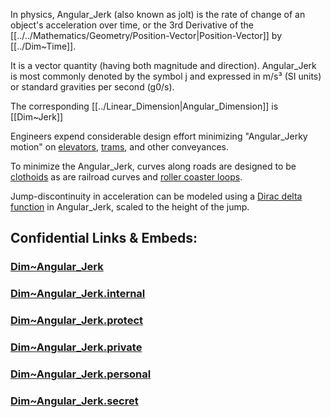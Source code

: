﻿---
aliases:
  - Dim~Angular_Jerk
  - Dim~Angular_Jolt
---


In physics, Angular_Jerk (also known as jolt) is the 
rate of change of an object's acceleration over time, or 
the 3rd Derivative of the [[../../Mathematics/Geometry/Position-Vector|Position-Vector]] by [[../Dim~Time]]. 

It is a vector quantity (having both magnitude and direction). 
Angular_Jerk is most commonly denoted by the symbol j 
and expressed in m/s³ (SI units) or 
standard gravities per second (g0/s).

The corresponding [[../Linear_Dimension|Angular_Dimension]] is [[Dim~Jerk]]

Engineers expend considerable design effort minimizing "Angular_Jerky motion" on [elevators](https://en.wikipedia.org/wiki/Elevator "Elevator"), [trams](https://en.wikipedia.org/wiki/Tram "Tram"), and other conveyances.

To minimize the Angular_Jerk, curves along roads are designed to be [clothoids](https://en.wikipedia.org/wiki/Euler_spiral "Euler spiral") as are railroad curves and [roller coaster loops](https://en.wikipedia.org/wiki/Vertical_loop "Vertical loop").

Jump-discontinuity in acceleration can be modeled using a [Dirac delta function](https://en.wikipedia.org/wiki/Dirac_delta "Dirac delta") in Angular_Jerk, scaled to the height of the jump.


## Confidential Links & Embeds: 

### [Dim~Angular_Jerk](/_public/Dimension/Linear_Dimension/Dim~Angular_Jerk.md) 

### [Dim~Angular_Jerk.internal](/_internal/Dimension/Linear_Dimension/Dim~Angular_Jerk.internal.md) 

### [Dim~Angular_Jerk.protect](/_protect/Dimension/Linear_Dimension/Dim~Angular_Jerk.protect.md) 

### [Dim~Angular_Jerk.private](/_private/Dimension/Linear_Dimension/Dim~Angular_Jerk.private.md) 

### [Dim~Angular_Jerk.personal](/_personal/Dimension/Linear_Dimension/Dim~Angular_Jerk.personal.md) 

### [Dim~Angular_Jerk.secret](/_secret/Dimension/Linear_Dimension/Dim~Angular_Jerk.secret.md) 
